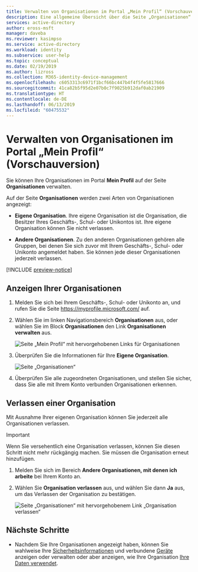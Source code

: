 ```yaml
---
title: Verwalten von Organisationen im Portal „Mein Profil“ (Vorschauversion) – Azure Active Directory | Microsoft-Dokumentation
description: Eine allgemeine Übersicht über die Seite „Organisationen“ im Portal „Mein Profil“.
services: active-directory
author: eross-msft
manager: daveba
ms.reviewer: kasimpso
ms.service: active-directory
ms.workload: identity
ms.subservice: user-help
ms.topic: conceptual
ms.date: 02/19/2019
ms.author: lizross
ms.collection: M365-identity-device-management
ms.openlocfilehash: c6053313c6971f1bcf66bc447b4f4f5fe5817666
ms.sourcegitcommit: 41ca82b5f95d2e07b0c7f9025b912daf0ab21909
ms.translationtype: HT
ms.contentlocale: de-DE
ms.lasthandoff: 06/13/2019
ms.locfileid: "60475532"
---
```

# <a name="manage-your-organizations-from-the-my-profile-preview-portal"></a>Verwalten von Organisationen im Portal „Mein Profil“ (Vorschauversion)
Sie können Ihre Organisationen im Portal **Mein Profil** auf der Seite **Organisationen** verwalten.

Auf der Seite **Organisationen** werden zwei Arten von Organisationen angezeigt:

- **Eigene Organisation**. Ihre eigene Organisation ist die Organisation, die Besitzer Ihres Geschäfts-, Schul- oder Unikontos ist. Ihre eigene Organisation können Sie nicht verlassen.

- **Andere Organisationen**. Zu den anderen Organisationen gehören alle Gruppen, bei denen Sie sich zuvor mit Ihrem Geschäfts-, Schul- oder Unikonto angemeldet haben. Sie können jede dieser Organisationen jederzeit verlassen.

[!INCLUDE [preview-notice](../../../includes/active-directory-end-user-preview-notice-myprofile.md)]

## <a name="view-your-organizations"></a>Anzeigen Ihrer Organisationen
1. Melden Sie sich bei Ihrem Geschäfts-, Schul- oder Unikonto an, und rufen Sie die Seite https://myprofile.microsoft.com/ auf.

2. Wählen Sie im linken Navigationsbereich **Organisationen** aus, oder wählen Sie im Block **Organisationen** den Link **Organisationen verwalten** aus.

    ![Seite „Mein Profil“ mit hervorgehobenen Links für Organisationen](media/myprofile-portal/myprofile-portal-organizations.png)

3. Überprüfen Sie die Informationen für Ihre **Eigene Organisation**. 

    ![Seite „Organisationen“](media/myprofile-portal/myprofile-portal-organization-page.png)

3. Überprüfen Sie alle zugeordneten Organisationen, und stellen Sie sicher, dass Sie alle mit Ihrem Konto verbunden Organisationen erkennen.

## <a name="leave-an-organization"></a>Verlassen einer Organisation
Mit Ausnahme Ihrer eigenen Organisation können Sie jederzeit alle Organisationen verlassen.

>[!Important]
>Wenn Sie versehentlich eine Organisation verlassen, können Sie diesen Schritt nicht mehr rückgängig machen. Sie müssen die Organisation erneut hinzufügen.

1. Melden Sie sich im Bereich **Andere Organisationen, mit denen ich arbeite** bei Ihrem Konto an.

2. Wählen Sie **Organisation verlassen** aus, und wählen Sie dann **Ja** aus, um das Verlassen der Organisation zu bestätigen.

    ![Seite „Organisationen“ mit hervorgehobenem Link „Organisation verlassen“](media/myprofile-portal/myprofile-portal-organizations-leave.png)

## <a name="next-steps"></a>Nächste Schritte

- Nachdem Sie Ihre Organisationen angezeigt haben, können Sie wahlweise Ihre [Sicherheitsinformationen](user-help-security-info-overview.md) und verbundene [Geräte](myprofile-portal-devices-page.md) anzeigen oder verwalten oder aber anzeigen, wie Ihre Organisation [Ihre Daten verwendet](myprofile-portal-privacy-page.md).